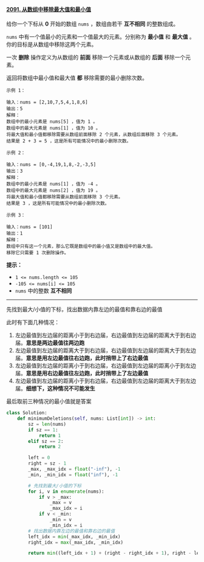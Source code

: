 #### [2091. 从数组中移除最大值和最小值](https://leetcode.cn/problems/removing-minimum-and-maximum-from-array/)

给你一个下标从 **0** 开始的数组 `nums` ，数组由若干 **互不相同** 的整数组成。

`nums` 中有一个值最小的元素和一个值最大的元素。分别称为 **最小值** 和 **最大值** 。你的目标是从数组中移除这两个元素。

一次 **删除** 操作定义为从数组的 **前面** 移除一个元素或从数组的 **后面** 移除一个元素。

返回将数组中最小值和最大值 **都** 移除需要的最小删除次数。

```
示例 1：

输入：nums = [2,10,7,5,4,1,8,6]
输出：5
解释：
数组中的最小元素是 nums[5] ，值为 1 。
数组中的最大元素是 nums[1] ，值为 10 。
将最大值和最小值都移除需要从数组前面移除 2 个元素，从数组后面移除 3 个元素。
结果是 2 + 3 = 5 ，这是所有可能情况中的最小删除次数。

示例 2：

输入：nums = [0,-4,19,1,8,-2,-3,5]
输出：3
解释：
数组中的最小元素是 nums[1] ，值为 -4 。
数组中的最大元素是 nums[2] ，值为 19 。
将最大值和最小值都移除需要从数组前面移除 3 个元素。
结果是 3 ，这是所有可能情况中的最小删除次数。 

示例 3：

输入：nums = [101]
输出：1
解释：
数组中只有这一个元素，那么它既是数组中的最小值又是数组中的最大值。
移除它只需要 1 次删除操作。

```

**提示：**

- `1 <= nums.length <= 105`
- `-105 <= nums[i] <= 105`
- `nums` 中的整数 **互不相同**

---



先找到最大/小值的下标，找出数据内靠左边的最值和靠右边的最值

此时有下面几种情况：

1. 左边最值到左边届的距离小于到右边届，右边最值到左边届的距离大于到右边届。**意思是两边最值往两边跑**
2. 左边最值到左边届的距离大于到右边届，右边最值到左边届的距离大于到左边届。**意思是用左边最值往右边跑，此时捎带上了右边最值**
3. 左边最值到左边届的距离小于到右边届，右边最值到左边届的距离小于到左边届。**意思是用右边最值往左边跑，此时捎带上了左边最值**
4. 左边最值到左边届的距离小于到右边届，右边最值到左边届的距离大于到左边届。**细想下，这种情况不可能发生**

最后取前三种情况的最小值就是答案

```python
class Solution:
    def minimumDeletions(self, nums: List[int]) -> int:
        sz = len(nums)
        if sz == 1:
            return 1
        elif sz == 2:
            return 2

        left = 0
        right = sz - 1
        _max, _max_idx = float("-inf"), -1
        _min, _min_idx = float("inf"), -1

        # 先找到最大/小值的下标
        for i, v in enumerate(nums):
            if v > _max:
                _max = v
                _max_idx = i
            if v < _min:
                _min = v
                _min_idx = i
        # 找出数据内靠左边的最值和靠右边的最值
        left_idx = min(_max_idx, _min_idx)
        right_idx = max(_max_idx, _min_idx)

        return min((left_idx + 1) + (right - right_idx + 1), right - left_idx + 1, right_idx + 1)
            
```

